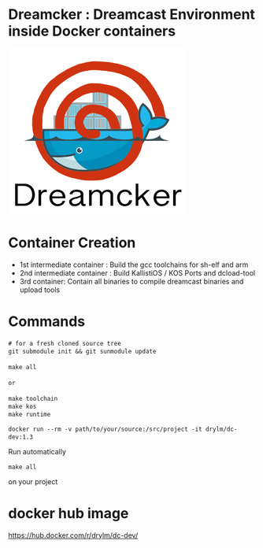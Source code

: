 [dc-logo]: https://github.com/Bhaal22/dc-dev/blob/master/resources/dreamcker.png "Dreamcker"

# Dreamcker : Dreamcast Environment inside Docker containers

![alt text][dc-logo]


# Container Creation
 * 1st intermediate container : Build the gcc toolchains for sh-elf and arm
 * 2nd intermediate container : Build KallistiOS / KOS Ports and dcload-tool
 * 3rd container: Contain all binaries to compile dreamcast binaries and upload tools
 
# Commands

```
# for a fresh cloned source tree
git submodule init && git sunmodule update

make all

or

make toolchain
make kos
make runtime
```

```
docker run --rm -v path/to/your/source:/src/project -it drylm/dc-dev:1.3
```

Run automatically

```
make all
```

on your project

# docker hub image

 https://hub.docker.com/r/drylm/dc-dev/

